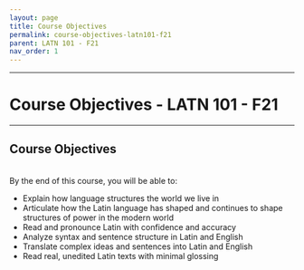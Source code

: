 ```yaml
---
layout: page
title: Course Objectives
permalink: course-objectives-latn101-f21
parent: LATN 101 - F21
nav_order: 1
---
```

***

# Course Objectives - LATN 101 - F21

***

## Course Objectives
&nbsp;  
By the end of this course, you will be able to:

- Explain how language structures the world we live in
- Articulate how the Latin language has shaped and continues to shape structures of power in the modern world
- Read and pronounce Latin with confidence and accuracy
- Analyze syntax and sentence structure in Latin and English
-	Translate complex ideas and sentences into Latin and English
- Read real, unedited Latin texts with minimal glossing
